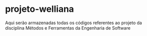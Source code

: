 # projeto-welliana
Aqui serão armazenadas todas os códigos referentes ao projeto da disciplina Métodos e Ferramentas da Engenharia de Software

